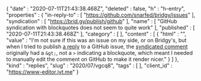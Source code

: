 {
  "date" : "2020-07-11T21:43:38.468Z",
  "deleted" : false,
  "h" : "h-entry",
  "properties" : {
    "in-reply-to" : [ "https://github.com/snarfed/bridgy/issues" ],
    "syndication" : [ "https://brid.gy/publish/github" ],
    "name" : [ "GitHub syndication with blockquotes does not seem to quite work" ],
    "published" : [ "2020-07-11T21:43:38.468Z" ],
    "category" : [ ],
    "content" : [ {
      "html" : "",
      "value" : "I'm not sure if this was an issue on my side, or on Bridgy's, but when I tried to publish [a reply](https://www.jvt.me/mf2/2020/07/hwj5l/) to a GitHub issue, the [syndicated comment](https://github.com/indieweb/indieauth/issues/38#issuecomment-657133370) originally had a `&gt;`, not a `>` indicating a blockquote, which meant I needed to manually edit the comment on GitHub to make it render nicer."
    } ]
  },
  "kind" : "replies",
  "slug" : "2020/07/vgcq8",
  "tags" : [ ],
  "client_id" : "https://www-editor.jvt.me"
}
